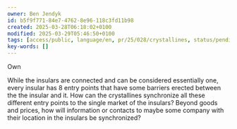 ```yaml
---
owner: Ben Jendyk
id: b5f9f771-84e7-4762-8e96-118c3fd11b98
created: 2025-03-28T06:18:02+0100
modified: 2025-03-29T05:46:50+0100
tags: [access/public, language/en, pr/25/028/crystallines, status/pending]
key-words: []
---
```


Own

While the insulars are connected and can be considered essentially one, every insular has 8 entry points that have some barriers erected between the the insular and it. How can the crystallines synchronize all these different entry points to the single market of the insulars? Beyond goods and prices, how will information or contacts to maybe some company with their location in the insulars be synchronized?